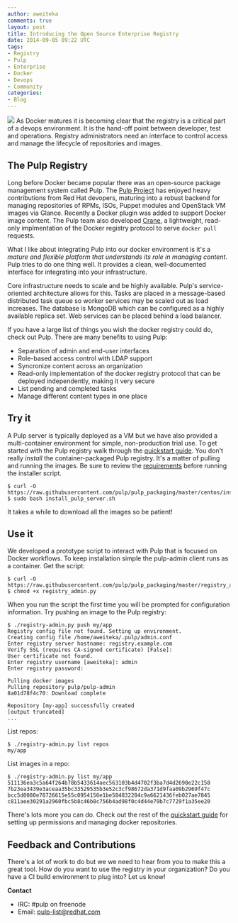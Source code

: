 ```yaml
---
author: aweiteka
comments: true
layout: post
title: Introducing the Open Source Enterprise Registry
date: 2014-09-05 09:22 UTC
tags:
- Registry
- Pulp
- Enterprise
- Docker
- Devops
- Community
categories:
- Blog
---
```

<img src="http://www.projectatomic.io/images/pulp-logo.png"> As Docker matures it is becoming clear that the registry is a critical part of a devops environment. It is the hand-off point between developer, test and operations. Registry administrators need an interface to control access and manage the lifecycle of repositories and images.

## The Pulp Registry
Long before Docker became popular there was an open-source package management system called Pulp. The [Pulp Project](http://www.pulpproject.org/) has enjoyed heavy contributions from Red Hat devopers, maturing into a robust backend for managing repositories of RPMs, ISOs, Puppet modules and OpenStack VM images via Glance. Recently a Docker plugin was added to support Docker image content. The Pulp team also developed [Crane](https://github.com/pulp/crane), a lightweight, read-only implmentation of the Docker registry protocol to serve `docker pull` requests.

What I like about integrating Pulp into our docker environment is it's a *mature and flexible platform that understands its role in managing content*. Pulp tries to do one thing well. It provides a clean, well-documented interface for integrating into your infrastructure.

Core infrastructure needs to scale and be highly available. Pulp's service-oriented architecture allows for this. Tasks are placed in a message-based distributed task queue so worker services may be scaled out as load increases. The database is MongoDB which can be configured as a highly available replica set. Web services can be placed behind a load balancer.

If you have a large list of things you wish the docker registry could do, check out Pulp. There are many benefits to using Pulp:
* Separation of admin and end-user interfaces
* Role-based access control with LDAP support
* Syncronize content across an organization
* Read-only implementation of the docker registry protocol that can be deployed independently, making it very secure
* List pending and completed tasks
* Manage different content types in one place

## Try it
A Pulp server is typically deployed as a VM but we have also provided a multi-container environment for simple, non-production trial use. To get started with the Pulp registry walk through the [quickstart guide](https://github.com/aweiteka/pulp_packaging/blob/dockerfiles/dockerfiles/docker-quickstart.rst). You don't really *install* the container-packaged Pulp registry. It's a matter of pulling and running the images. Be sure to review the [requirements](https://github.com/aweiteka/pulp_packaging/blob/dockerfiles/dockerfiles/docker-quickstart.rst#requirements) before running the installer script.

```
$ curl -O https://raw.githubusercontent.com/pulp/pulp_packaging/master/centos/install_pulp_server.sh
$ sudo bash install_pulp_server.sh
```

It takes a while to download all the images so be patient!

## Use it
We developed a prototype script to interact with Pulp that is focused on Docker workflows. To keep installation simple the pulp-admin client runs as a container. Get the script:

```
$ curl -O https://raw.githubusercontent.com/pulp/pulp_packaging/master/registry_admin.py
$ chmod +x registry_admin.py
```

When you run the script the first time you will be prompted for configuration information. Try pushing an image to the Pulp registry:

```
$ ./registry-admin.py push my/app
Registry config file not found. Setting up environment.
Creating config file /home/aweiteka/.pulp/admin.conf
Enter registry server hostname: registry.example.com
Verify SSL (requires CA-signed certificate) [False]:
User certificate not found.
Enter registry username [aweiteka]: admin
Enter registry password:

Pulling docker images
Pulling repository pulp/pulp-admin
8a01d78f4c70: Download complete

Repository [my-app] successfully created
[output truncated]
...
```

List repos:
```
$ ./registry-admin.py list repos
my/app
```

List images in a repo:
```
$ ./registry-admin.py list my/app
511136ea3c5a64f264b78b5433614aec563103b4d4702f3ba7d4d2698e22c158
7b23ea3439e3aceaa35bc33529535b3e52c3cf98672da371d9faa09b2969f47c
bcc5d0080e78726615e55c0954156e1be584832284c9a6621436feb027ae7845
c811aee30291a2960fbc5b8c46b8c756b4ad98f0c4d44e79b7c7729f1a35ee20
```

There's lots more you can do. Check out the rest of the [quickstart guide](https://github.com/aweiteka/pulp_packaging/blob/dockerfiles/dockerfiles/docker-quickstart.rst#registry-management) for setting up permissions and managing docker repositories.

## Feedback and Contributions
There's a lot of work to do but we we need to hear from you to make this a great tool. How do you want to use the registry in your organization? Do you have a CI build environment to plug into? Let us know!

**Contact**
* IRC: #pulp on freenode
* Email: <pulp-list@redhat.com>

